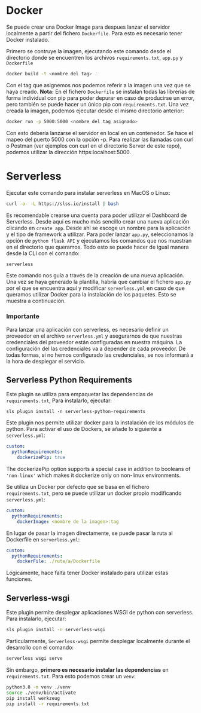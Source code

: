 # Docker

Se puede crear una Docker Image para despues lanzar el servidor localmente a partir del fichero `Dockerfile`. Para esto es necesario tener Docker instalado. 

Primero se contruye la imagen, ejecutando este comando desde el directorio donde se encuentren los archivos `requirements.txt`, `app.py` y `Dockerfile`

```bash
docker build -t <nombre del tag> .
```
Con el tag que asignemos nos podemos referir a la imagen una vez que se haya creado. **Nota:** En el fichero `Dockerfile` se instalan todas las librerías de forma individual con pip para poder depurar en caso de producirse un error, pero también se puede hacer un único pip con `requirements.txt`.
Una vez creada la imagen, podemos ejecutar desde el mismo directorio anterior:

```bash
docker run -p 5000:5000 <nombre del tag asignado>
```
Con esto debería lanzarse el servidor en local en un contenedor. Se hace el mapeo del puerto 5000 con la opción -p. Para realizar las llamadas con curl o Postman (ver ejemplos con curl en el directorio Server de este repo), podemos utilizar la dirección https:localhost:5000.


# Serverless

Ejecutar este comando para instalar serverless en MacOS o Linux:
```bash
curl -o- -L https://slss.io/install | bash
```

Es recomendable crearse una cuenta para poder utilizar el Dashboard de Serverless. Desde aquí es mucho más sencillo crear una nueva aplicación clicando en `create app`. Desde ahí se escoge un nombre para la aplicación y el tipo de framework a utilizar. Para poder lanzar `app.py`, seleccionamos la opción de `python flask API` y ejecutamos los comandos que nos muestran en el directorio que queramos. Todo esto se puede hacer de igual manera desde la CLI con el comando:

```bash
serverless
```
Este comando nos guía a través de la creación de una nueva aplicación. Una vez se haya generado la plantilla, habría que cambiar el fichero `app.py` por el que se encuentra aquí y modificar `serverless.yml` en caso de que queramos utilizar Docker para la instalación de los paquetes. Esto se muestra a continuación.

### Importante

Para lanzar una aplicación con serverless, es necesario definir un proveedor en el archivo `serverless.yml` y asegurarnos de que nuestras credenciales del proveedor están configuradas en nuestra máquina. La configuración del las credenciales va a depender de cada proveedor. De todas formas, si no hemos configurado las credenciales, se nos informará a la hora de desplegar el servicio.

## Serverless Python Requirements

Este plugin se utiliza para empaquetar las dependencias de `requirements.txt`, Para instalarlo, ejecutar:

```shell
sls plugin install -n serverless-python-requirements
```
Este plugin nos permite utilizar docker para la instalación de los módulos de python.
Para activar el uso de Dockers, se añade lo siguiente a `serverless.yml`:

```yaml
custom:
  pythonRequirements:
    dockerizePip: true
```

The dockerizePip option supports a special case in addition to booleans of `'non-linux'` which makes
it dockerize only on non-linux environments.

Se utiliza un Docker por defecto que se basa en el fichero `requirements.txt`, pero se puede utilizar un docker propio modificando `serverless.yml`:

```yaml
custom:
  pythonRequirements:
    dockerImage: <nombre de la imagen>:tag
```

En lugar de pasar la imagen directamente, se puede pasar la ruta al Dockerfile en `serverless.yml`:

```yaml
custom:
  pythonRequirements:
    dockerFile: ./ruta/a/Dockerfile
```
Lógicamente, hace falta tener Docker instalado para utilizar estas funciones.

## Serverless-wsgi

Este plugin permite desplegar aplicaciones WSGI de python con serverless. Para instalarlo, ejecutar:

```bash
sls plugin install -n serverless-wsgi
```
Particularmente, `Serverless-wsgi` permite desplegar localmente durante el desarrollo con el comando:

```bash
serverless wsgi serve
```

Sin embargo, **primero es necesario instalar las dependencias** en `requirements.txt`. Para esto podemos crear un `venv`: 

```bash
python3.8 -m venv ./venv
source ./venv/bin/activate
pip install werkzeug
pip install -r requirements.txt
```
